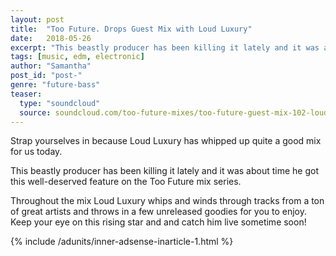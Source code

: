 ```yaml
---
layout: post
title:  "Too Future. Drops Guest Mix with Loud Luxury"
date:   2018-05-26
excerpt: "This beastly producer has been killing it lately and it was about time he got this well-deserved feature on the Too Future mix series."
tags: [music, edm, electronic]
author: "Samantha"
post_id: "post-"
genre: "future-bass"
teaser:
  type: "soundcloud"
  source: soundcloud.com/too-future-mixes/too-future-guest-mix-102-loud-luxury
---
```

Strap yourselves in because Loud Luxury has whipped up quite a good mix for us today.

This beastly producer has been killing it lately and it was about time he got this well-deserved feature on the Too Future mix series.

Throughout the mix Loud Luxury whips and winds through tracks from a ton of great artists and throws in a few unreleased goodies for you to enjoy. Keep your eye on this rising star and and catch him live sometime soon!

{% include /adunits/inner-adsense-inarticle-1.html %}
